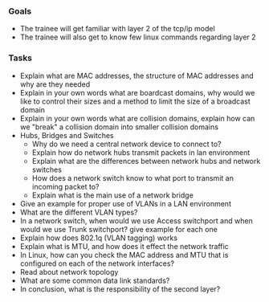 ### Goals
- The trainee will get familiar with layer 2 of the tcp/ip model
- The trainee will also get to know few linux commands regarding layer 2

### Tasks
- Explain what are MAC addresses, the structure of MAC addresses and why are they needed
- Explain in your own words what are boardcast domains, why would we like to control their sizes and a method to limit the size of a broadcast domain
- Explain in your own words what are collision domains, explain how can we "break" a collision domain into smaller collision domains
- Hubs, Bridges and Switches
  - Why do we need a central network device to connect to?
  - Explain how do network hubs transmit packets in lan environment
  - Explain what are the differences between network hubs and network switches
  - How does a network switch know to what port to transmit an incoming packet to?
  - Explain what is the main use of a network bridge
- Give an example for proper use of VLANs in a LAN environment
- What are the different VLAN types?
- In a network switch, when would we use Access switchport and when would we use Trunk switchport? give example for each one
- Explain how does 802.1q (VLAN tagging) works
- Explain what is MTU, and how does it effect the network traffic
- In Linux, how can you check the MAC address and MTU that is configured on each of the network interfaces?
- Read about network topology
- What are some common data link standards?
- In conclusion, what is the responsibility of the second layer?
